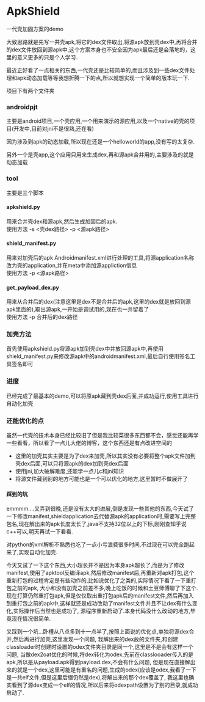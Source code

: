 # ApkShield
一代壳加固方案的demo

大致思路就是先写一共壳apk,将它的dex文件取出,将源apk放到壳dex中,再将合并的dex文件放回到源apk中,这个方案本身也不安全因为apk最后还是会落地的，这里的意义更多的只是个人学习．

最近正好看了一点相关的东西,一代壳还是比较简单的,而且涉及到一些dex文件处理和apk动态加载等等我想折腾一下的点,所以就想实现一个简单的版本玩一下.

项目下有两个文件夹

### androidpjt
主要是android项目,一个壳应用,一个用来演示的源应用,以及一个native的壳的项目(开发中,目前对jni不是很熟,还在看)

因为涉及到apk的动态加载,所以现在还是一个helloworld的app,没有写的太复杂.

另外一个是壳app,这个应用只用来生成dex,再和源apk合并用的,主要涉及的就是动态加载

### tool
主要是三个脚本

#### apkshield.py
用来合并壳dex和源apk,然后生成加固后的apk.<br>
使用方法 -s <壳dex路径> -p <源apk路径>

#### shield_manifest.py
用来对加壳后的apk Androidmanifest.xml进行处理的工具,将源application名称改为壳的application,并在meta中添加源appliction信息<br>
使用方法 -p <源apk路径>

#### get_payload_dex.py 
用来从合并后的dex(注意这里是dex不是合并后的apk,这里的dex就是放回到源apk里面的),取出源apk,一开始是调试用的,现在也一并留着了<br>
使用方法 -p 合并后的dex路径

### 加壳方法
首先使用apkshield.py将源apk加到壳dex中并放回源apk中,再使用shield_manifest.py来修改源apk中的androidmanifest.xml,最后自行使用签名工具签名即可

### 进度
已经完成了最基本的demo,可以将原apk藏到壳dex后面,并成功运行,使用工具进行自动化加壳

### 还能优化的点
虽然一代壳的技术本身已经比较旧了但是我比较菜很多东西都不会，感觉还能再学一些看看，所以看了一点儿大佬的博客，这个东西还是有点改进空间的<br>
+ 这里的加壳其实主要是为了dex来加壳,所以其实没有必要将整个apk文件加到壳dex后面,可以只将源apk的dex加到壳dex后面
+ 使用jni,加大破解难度,还能学一点儿c和jni知识
+ 将源文件藏到别的地方可能也是一个可以优化的地方,这里暂时不做展开了

#### 踩到的坑
emmmm....又弄到很晚,还是没有太大的进展,倒是发现一些其他的东西,今天试了一下修改manifest,shieldapplication去代替源apk的application时,需要写上完整包名,现在解出来的apk长度太长了,java不支持32位以上的下标,刚刚查知乎说c++可以,明天再试一下看看.

对python的xml解析不熟悉也吃了一点小亏浪费很多时间,不过现在可以完全跑起来了,实现自动化加壳.

今天又试了一下这个东西,大小超长并不是因为本身apk超长了,而是为了修改manifest,使用了apktool反编译apk,然后修改manifest后,再重新对apk打包,这个重新打包的过程肯定是有些动作的,比如说优化了之类的,实际情况下看了一下重打包之前的apk,
大小和没有加壳之前差不多,晚上吃饭的时候和土豆师傅聊了下这个.现在打算仍然重打包apk,但是仅仅取出重打包apk后的manifest文件,然后再加入到重打包之前的apk中,这样就还是成功改动了manifest文件并且不让dex有什么变化,实际操作后当然也是成功了,
源程序重新启动了.本身代码没什么改动的地方,毕竟现在情况很简单.

又踩到一个坑...卧槽从八点多到十一点半了,按照上面说的优化点,单独将源dex合并,然后再进行加壳,这里发现一个问题,
我解出来的dex放的文件夹,和创建classloader时创建时设置的odex文件夹目录是同一个,这里是不是会有这样一个问题,
当做dex2oat优化的时候,将dex转化为odex,先前在classlooader传入的是apk,所以是从payload.apk得到payload.dex,不会有什么问题,
但是现在直接解出来的就是一个dex,这里可能是有重名的问题,生成的odex(应该是odex,我看了一下是一共elf文件,但是这里后缀仍然是dex),将解出来的那个dex覆盖了,
我这里也确实看到了源dex变成一个elf的情况,所以后来将odexpath设置为了别的目录,就成功启动了.
